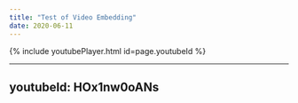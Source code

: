 ```yaml
---
title: "Test of Video Embedding"
date: 2020-06-11
---
```


{% include youtubePlayer.html id=page.youtubeId %}

---
youtubeId: HOx1nw0oANs
---
